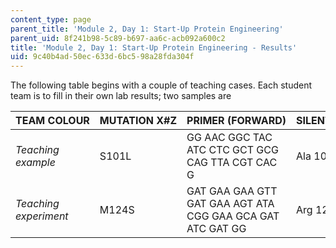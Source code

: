 ```yaml
---
content_type: page
parent_title: 'Module 2, Day 1: Start-Up Protein Engineering'
parent_uid: 8f241b98-5c89-b697-aa6c-acb092a600c2
title: 'Module 2, Day 1: Start-Up Protein Engineering - Results'
uid: 9c40b4ad-50ec-633d-6bc5-98a28fda304f
---
```


The following table begins with a couple of teaching cases. Each student team is to fill in their own lab results; two samples are

| TEAM COLOUR | MUTATION X#Z | PRIMER (FORWARD) | SILENT MUTATION | NEW RESTRICTION SITE |
| --- | --- | --- | --- | --- |
| _Teaching example_ | S101L | GG AAC GGC TAC ATC CTC GCT GCG CAG TTA CGT CAC G | Ala 103 | FspI |
| _Teaching experiment_ | M124S | GAT GAA GAA GTT GAT GAA AGT ATA CGG GAA GCA GAT ATC GAT GG | Arg 126 | AccI